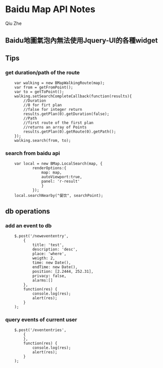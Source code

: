 Baidu Map API Notes
================================================
Qiu Zhe

## Baidu地圖氣泡內無法使用Jquery-UI的各種widget

## Tips
### get duration/path of the route
        
        var walking = new BMapWalkingRoute(map);
        var from = getFromPoint();
        var to = getToPoint();
        walking.setSearchCompleteCallback(function(results){
            //Duration
            //0 for firt plan
            //false for integer return 
            results.getPlan(0).getDuration(false);
            //Path
            //first route of the first plan
            //returns an array of Points
            results.getPlan(0).getRoute(0).getPath();
        });
        walking.search(from, to);

### search from baidu api
        var local = new BMap.LocalSearch(map, {
                renderOptions:{
                    map: map,
                    autoViewport:true,
                    panel: 'r-result'
                    }
                });
        local.searchNearby("餐饮", searchPoint);

## db operations
### add an event to db
        $.post('/newevententry',
            {
                title: 'test',
                description: 'desc',
                place: 'where',
                weigth: 2,
                time: new Date(),
                endTime: new Date(),
                position: [2.2444, 252.31],
                privacy: false,
                alarms:[]
            },
            function(res) {
                console.log(res);
                alert(res);
            }
        );
### query events of current user
        $.post('/evententries',
            {
            },
            function(res) {
                console.log(res);
                alert(res);
            }
        );
